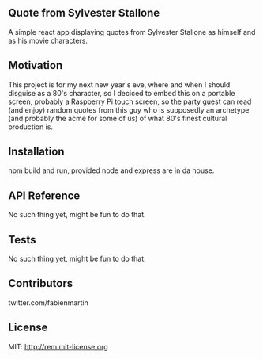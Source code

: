 ## Quote from Sylvester Stallone

A simple react app displaying quotes from Sylvester Stallone as himself and as his movie characters.

## Motivation

This project is for my next new year's eve, where and when I should disguise as a 80's character, so I deciced to embed this on a portable screen, probably a Raspberry Pi touch screen, so the party guest can read (and enjoy) random quotes from this guy who is supposedly an archetype (and probably the acme for some of us) of what 80's finest cultural production is.

## Installation

npm build and run, provided node and express are in da house.

## API Reference

No such thing yet, might be fun to do that.

## Tests

No such thing yet, might be fun to do that.

## Contributors

twitter.com/fabienmartin

## License

MIT: http://rem.mit-license.org